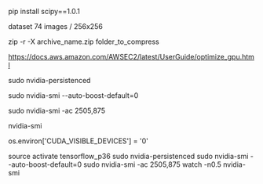 pip install scipy==1.0.1


dataset 74 images / 256x256

zip -r -X archive_name.zip folder_to_compress

https://docs.aws.amazon.com/AWSEC2/latest/UserGuide/optimize_gpu.html

sudo nvidia-persistenced

sudo nvidia-smi --auto-boost-default=0

sudo nvidia-smi -ac 2505,875

nvidia-smi

os.environ['CUDA_VISIBLE_DEVICES'] = '0'

source activate tensorflow_p36
sudo nvidia-persistenced
sudo nvidia-smi --auto-boost-default=0
sudo nvidia-smi -ac 2505,875
watch -n0.5 nvidia-smi
